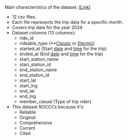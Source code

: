 Main characteristics of the dataset: [(Link)](https://divvy-tripdata.s3.amazonaws.com/index.html)
* 12 csv files.
* Each file represents the trip data for a specific month.
* Covers trip data for the year 2024
* Dataset columns (13 columns):
	* ride_id
	* rideable_type (**<u>Classic</u> or <u>Electric</u>)
	* started_at (Start <u>date</u> and <u>time</u> for the trip)
	* ended_at (End <u>date</u> and <u>time</u> for the trip)
	* start_station_name
	* start_station_id
	* end_station_name
	* end_station_id
	* start_lat
	* start_lng
	* end_lat
	* end_lng
	* member_casual (Type of trip rider)
* This dataset ROCCCs because it's:
	* Reliable
	* Original
	* Comprehensive
	* Current
	* Cited